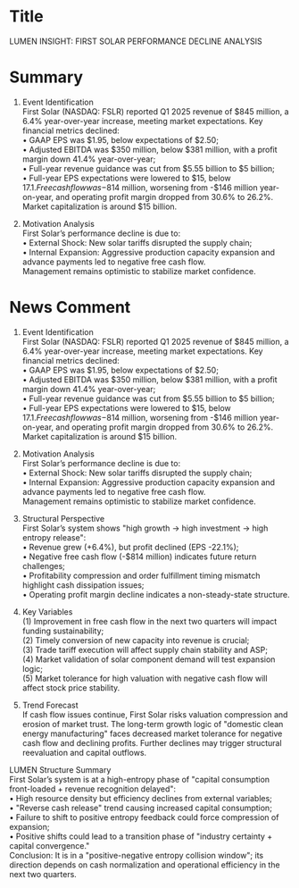 # Title
LUMEN INSIGHT: FIRST SOLAR PERFORMANCE DECLINE ANALYSIS

# Summary
1. Event Identification  
First Solar (NASDAQ: FSLR) reported Q1 2025 revenue of $845 million, a 6.4% year-over-year increase, meeting market expectations. Key financial metrics declined:  
   • GAAP EPS was $1.95, below expectations of $2.50;  
   • Adjusted EBITDA was $350 million, below $381 million, with a profit margin down 41.4% year-over-year;  
   • Full-year revenue guidance was cut from $5.55 billion to $5 billion;  
   • Full-year EPS expectations were lowered to $15, below $17.1.  
Free cash flow was -$814 million, worsening from -$146 million year-on-year, and operating profit margin dropped from 30.6% to 26.2%. Market capitalization is around $15 billion.  

2. Motivation Analysis  
First Solar’s performance decline is due to:  
   • External Shock: New solar tariffs disrupted the supply chain;  
   • Internal Expansion: Aggressive production capacity expansion and advance payments led to negative free cash flow.  
Management remains optimistic to stabilize market confidence.  

# News Comment
1. Event Identification  
First Solar (NASDAQ: FSLR) reported Q1 2025 revenue of $845 million, a 6.4% year-over-year increase, meeting market expectations. Key financial metrics declined:  
   • GAAP EPS was $1.95, below expectations of $2.50;  
   • Adjusted EBITDA was $350 million, below $381 million, with a profit margin down 41.4% year-over-year;  
   • Full-year revenue guidance was cut from $5.55 billion to $5 billion;  
   • Full-year EPS expectations were lowered to $15, below $17.1.  
Free cash flow was -$814 million, worsening from -$146 million year-on-year, and operating profit margin dropped from 30.6% to 26.2%. Market capitalization is around $15 billion.  

2. Motivation Analysis  
First Solar’s performance decline is due to:  
   • External Shock: New solar tariffs disrupted the supply chain;  
   • Internal Expansion: Aggressive production capacity expansion and advance payments led to negative free cash flow.  
Management remains optimistic to stabilize market confidence.  

3. Structural Perspective  
First Solar’s system shows "high growth → high investment → high entropy release":  
   • Revenue grew (+6.4%), but profit declined (EPS -22.1%);  
   • Negative free cash flow (-$814 million) indicates future return challenges;  
   • Profitability compression and order fulfillment timing mismatch highlight cash dissipation issues;  
   • Operating profit margin decline indicates a non-steady-state structure.  

4. Key Variables  
(1) Improvement in free cash flow in the next two quarters will impact funding sustainability;  
(2) Timely conversion of new capacity into revenue is crucial;  
(3) Trade tariff execution will affect supply chain stability and ASP;  
(4) Market validation of solar component demand will test expansion logic;  
(5) Market tolerance for high valuation with negative cash flow will affect stock price stability.  

5. Trend Forecast  
If cash flow issues continue, First Solar risks valuation compression and erosion of market trust. The long-term growth logic of "domestic clean energy manufacturing" faces decreased market tolerance for negative cash flow and declining profits. Further declines may trigger structural reevaluation and capital outflows.  

LUMEN Structure Summary  
First Solar’s system is at a high-entropy phase of "capital consumption front-loaded + revenue recognition delayed":  
   • High resource density but efficiency declines from external variables;  
   • "Reverse cash release" trend causing increased capital consumption;  
   • Failure to shift to positive entropy feedback could force compression of expansion;  
   • Positive shifts could lead to a transition phase of "industry certainty + capital convergence."  
Conclusion: It is in a "positive-negative entropy collision window"; its direction depends on cash normalization and operational efficiency in the next two quarters.
